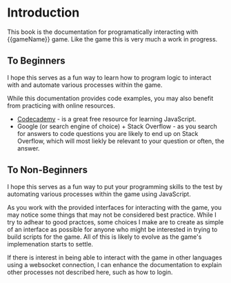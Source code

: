 # Introduction

This book is the documentation for programatically interacting with {{gameName}} game. Like the game this is very much a work in progress.

## To Beginners

I hope this serves as a fun way to learn how to program logic to interact with and automate various processes within the game.

While this documentation provides code examples, you may also benefit from practicing with online resources.

- <a href="https://www.codecademy.com/learn/introduction-to-javascript" target="_blank">Codecademy</a> - is a great free resource for learning JavaScript.
- Google (or search engine of choice) + Stack Overflow - as you search for answers to code questions you are likely to end up on Stack Overflow, which will most liekly be relevant to your question or often, the answer.

## To Non-Beginners

I hope this serves as a fun way to put your programming skills to the test by automating various processes within the game using JavaScript.

As you work with the provided interfaces for interacting with the game, you may notice some things that may not be considered best practice. While I try to adhear to good practces, some choices I make are to create as simple of an interface as possible for anyone who might be interested in trying to build scripts for the game. All of this is likely to evolve as the game's implemenation starts to settle.

If there is interest in being able to interact with the game in other languages using a websocket connection, I can enhance the documentation to explain other processes not described here, such as how to login.
